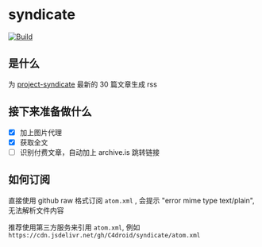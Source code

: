# syndicate

[![Build](https://github.com/C4droid/syndicate/actions/workflows/main.yml/badge.svg)](https://github.com/C4droid/syndicate/actions/workflows/main.yml)

## 是什么

为 [project-syndicate](https://www.project-syndicate.org) 最新的 30 篇文章生成 rss

## 接下来准备做什么

- [x] 加上图片代理
- [x] 获取全文
- [ ] 识别付费文章，自动加上 archive.is 跳转链接

## 如何订阅

直接使用 github raw 格式订阅 `atom.xml` , 会提示 "error mime type text/plain", 无法解析文件内容

推荐使用第三方服务来引用 `atom.xml`, 例如 `https://cdn.jsdelivr.net/gh/C4droid/syndicate/atom.xml`
